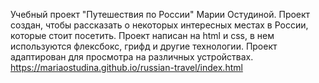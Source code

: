 Учебный проект "Путешествия по России" Марии Остудиной.
Проект создан, чтобы рассказать о некоторых интересных местах в России, которые стоит посетить.
Проект написан на html и css, в нем используются флексбокс, грифд и другие технологии. Проект адаптирован для просмотра на различных устройствах.
https://mariaostudina.github.io/russian-travel/index.html